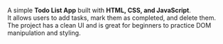 A simple **Todo List App** built with **HTML, CSS, and JavaScript**.  
It allows users to add tasks, mark them as completed, and delete them.  
The project has a clean UI and is great for beginners to practice DOM manipulation and styling.  
